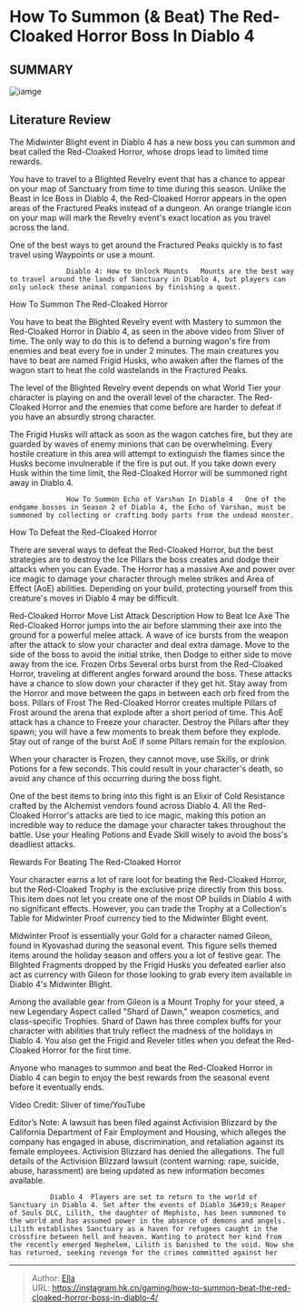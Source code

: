 # How To Summon (&amp; Beat) The Red-Cloaked Horror Boss In Diablo 4


## SUMMARY 

![iamge](https://static1.srcdn.com/wordpress/wp-content/uploads/2023/12/how-to-summon-beat-the-red-cloaked-horror-boss-in-diablo-4.jpg)

## Literature Review

The Midwinter Blight event in Diablo 4 has a new boss you can summon and beat called the Red-Cloaked Horror, whose drops lead to limited time rewards.





You have to travel to a Blighted Revelry event that has a chance to appear on your map of Sanctuary from time to time during this season. Unlike the Beast in Ice Boss in Diablo 4, the Red-Cloaked Horror appears in the open areas of the Fractured Peaks instead of a dungeon. An orange triangle icon on your map will mark the Revelry event&#39;s exact location as you travel across the land.






One of the best ways to get around the Fractured Peaks quickly is to fast travel using Waypoints or use a mount.




                  Diablo 4: How to Unlock Mounts   Mounts are the best way to travel around the lands of Sanctuary in Diablo 4, but players can only unlock these animal companions by finishing a quest.   


 How To Summon The Red-Cloaked Horror 

 

You have to beat the Blighted Revelry event with Mastery to summon the Red-Cloaked Horror in Diablo 4, as seen in the above video from Sliver of time. The only way to do this is to defend a burning wagon&#39;s fire from enemies and beat every foe in under 2 minutes. The main creatures you have to beat are named Frigid Husks, who awaken after the flames of the wagon start to heat the cold wastelands in the Fractured Peaks.






The level of the Blighted Revelry event depends on what World Tier your character is playing on and the overall level of the character. The Red-Cloaked Horror and the enemies that come before are harder to defeat if you have an absurdly strong character.




The Frigid Husks will attack as soon as the wagon catches fire, but they are guarded by waves of enemy minions that can be overwhelming. Every hostile creature in this area will attempt to extinguish the flames since the Husks become invulnerable if the fire is put out. If you take down every Husk within the time limit, the Red-Cloaked Horror will be summoned right away in Diablo 4.

                  How To Summon Echo of Varshan In Diablo 4   One of the endgame bosses in Season 2 of Diablo 4, the Echo of Varshan, must be summoned by collecting or crafting body parts from the undead monster.   



 How To Defeat the Red-Cloaked Horror 
          




There are several ways to defeat the Red-Cloaked Horror, but the best strategies are to destroy the Ice Pillars the boss creates and dodge their attacks when you can Evade. The Horror has a massive Axe and power over ice magic to damage your character through melee strikes and Area of Effect (AoE) abilities. Depending on your build, protecting yourself from this creature&#39;s moves in Diablo 4 may be difficult.

  Red-Cloaked Horror Move List    Attack   Description   How to Beat    Ice Axe   The Red-Cloaked Horror jumps into the air before slamming their axe into the ground for a powerful melee attack. A wave of ice bursts from the weapon after the attack to slow your character and deal extra damage.   Move to the side of the boss to avoid the initial strike, then Dodge to either side to move away from the ice.    Frozen Orbs   Several orbs burst from the Red-Cloaked Horror, traveling at different angles forward around the boss. These attacks have a chance to slow down your character if they get hit.   Stay away from the Horror and move between the gaps in between each orb fired from the boss.    Pillars of Frost   The Red-Cloaked Horror creates multiple Pillars of Frost around the arena that explode after a short period of time. This AoE attack has a chance to Freeze your character.   Destroy the Pillars after they spawn; you will have a few moments to break them before they explode. Stay out of range of the burst AoE if some Pillars remain for the explosion.   





When your character is Frozen, they cannot move, use Skills, or drink Potions for a few seconds. This could result in your character&#39;s death, so avoid any chance of this occurring during the boss fight.







One of the best items to bring into this fight is an Elixir of Cold Resistance crafted by the Alchemist vendors found across Diablo 4. All the Red-Cloaked Horror&#39;s attacks are tied to ice magic, making this potion an incredible way to reduce the damage your character takes throughout the battle. Use your Healing Potions and Evade Skill wisely to avoid the boss&#39;s deadliest attacks.



 Rewards For Beating The Red-Cloaked Horror 
          

Your character earns a lot of rare loot for beating the Red-Cloaked Horror, but the Red-Cloaked Trophy is the exclusive prize directly from this boss. This item does not let you create one of the most OP builds in Diablo 4 with no significant effects. However, you can trade the Trophy at a Collection&#39;s Table for Midwinter Proof currency tied to the Midwinter Blight event.




Midwinter Proof is essentially your Gold for a character named Gileon, found in Kyovashad during the seasonal event. This figure sells themed items around the holiday season and offers you a lot of festive gear. The Blighted Fragments dropped by the Frigid Husks you defeated earlier also act as currency with Gileon for those looking to grab every item available in Diablo 4&#39;s Midwinter Blight.

Among the available gear from Gileon is a Mount Trophy for your steed, a new Legendary Aspect called &#34;Shard of Dawn,&#34; weapon cosmetics, and class-specific Trophies. Shard of Dawn has three complex buffs for your character with abilities that truly reflect the madness of the holidays in Diablo 4. You also get the Frigid and Reveler titles when you defeat the Red-Cloaked Horror for the first time.

Anyone who manages to summon and beat the Red-Cloaked Horror in Diablo 4 can begin to enjoy the best rewards from the seasonal event before it eventually ends.

Video Credit: Sliver of time/YouTube






Editor’s Note: A lawsuit has been filed against Activision Blizzard by the California Department of Fair Employment and Housing, which alleges the company has engaged in abuse, discrimination, and retaliation against its female employees. Activision Blizzard has denied the allegations. The full details of the Activision Blizzard lawsuit (content warning: rape, suicide, abuse, harassment) are being updated as new information becomes available.




              Diablo 4  Players are set to return to the world of Sanctuary in Diablo 4. Set after the events of Diablo 3&#39;s Reaper of Souls DLC, Lilith, the daughter of Mephisto, has been summoned to the world and has assumed power in the absence of demons and angels. Lilith establishes Sanctuary as a haven for refugees caught in the crossfire between hell and heaven. Wanting to protect her kind from the recently emerged Nephelem, Lilith is banished to the void. Now she has returned, seeking revenge for the crimes committed against her   


---

> Author: [Ella](https://instagram.hk.cn/)  
> URL: https://instagram.hk.cn/gaming/how-to-summon-beat-the-red-cloaked-horror-boss-in-diablo-4/  

